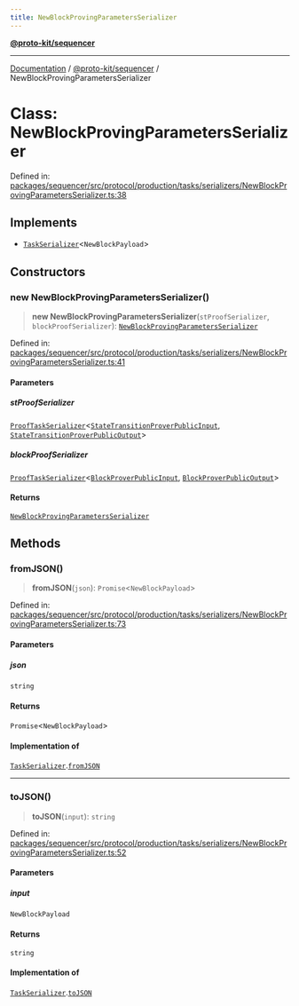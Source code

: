 ```yaml
---
title: NewBlockProvingParametersSerializer
---
```


[**@proto-kit/sequencer**](../README.md)

***

[Documentation](../../../README.md) / [@proto-kit/sequencer](../README.md) / NewBlockProvingParametersSerializer

# Class: NewBlockProvingParametersSerializer

Defined in: [packages/sequencer/src/protocol/production/tasks/serializers/NewBlockProvingParametersSerializer.ts:38](https://github.com/proto-kit/framework/blob/b953c754e500c62f01fbbd6d09adfb2f5577269d/packages/sequencer/src/protocol/production/tasks/serializers/NewBlockProvingParametersSerializer.ts#L38)

## Implements

- [`TaskSerializer`](../interfaces/TaskSerializer.md)\<`NewBlockPayload`\>

## Constructors

### new NewBlockProvingParametersSerializer()

> **new NewBlockProvingParametersSerializer**(`stProofSerializer`, `blockProofSerializer`): [`NewBlockProvingParametersSerializer`](NewBlockProvingParametersSerializer.md)

Defined in: [packages/sequencer/src/protocol/production/tasks/serializers/NewBlockProvingParametersSerializer.ts:41](https://github.com/proto-kit/framework/blob/b953c754e500c62f01fbbd6d09adfb2f5577269d/packages/sequencer/src/protocol/production/tasks/serializers/NewBlockProvingParametersSerializer.ts#L41)

#### Parameters

##### stProofSerializer

[`ProofTaskSerializer`](ProofTaskSerializer.md)\<[`StateTransitionProverPublicInput`](../../protocol/classes/StateTransitionProverPublicInput.md), [`StateTransitionProverPublicOutput`](../../protocol/classes/StateTransitionProverPublicOutput.md)\>

##### blockProofSerializer

[`ProofTaskSerializer`](ProofTaskSerializer.md)\<[`BlockProverPublicInput`](../../protocol/classes/BlockProverPublicInput.md), [`BlockProverPublicOutput`](../../protocol/classes/BlockProverPublicOutput.md)\>

#### Returns

[`NewBlockProvingParametersSerializer`](NewBlockProvingParametersSerializer.md)

## Methods

### fromJSON()

> **fromJSON**(`json`): `Promise`\<`NewBlockPayload`\>

Defined in: [packages/sequencer/src/protocol/production/tasks/serializers/NewBlockProvingParametersSerializer.ts:73](https://github.com/proto-kit/framework/blob/b953c754e500c62f01fbbd6d09adfb2f5577269d/packages/sequencer/src/protocol/production/tasks/serializers/NewBlockProvingParametersSerializer.ts#L73)

#### Parameters

##### json

`string`

#### Returns

`Promise`\<`NewBlockPayload`\>

#### Implementation of

[`TaskSerializer`](../interfaces/TaskSerializer.md).[`fromJSON`](../interfaces/TaskSerializer.md#fromjson)

***

### toJSON()

> **toJSON**(`input`): `string`

Defined in: [packages/sequencer/src/protocol/production/tasks/serializers/NewBlockProvingParametersSerializer.ts:52](https://github.com/proto-kit/framework/blob/b953c754e500c62f01fbbd6d09adfb2f5577269d/packages/sequencer/src/protocol/production/tasks/serializers/NewBlockProvingParametersSerializer.ts#L52)

#### Parameters

##### input

`NewBlockPayload`

#### Returns

`string`

#### Implementation of

[`TaskSerializer`](../interfaces/TaskSerializer.md).[`toJSON`](../interfaces/TaskSerializer.md#tojson)
